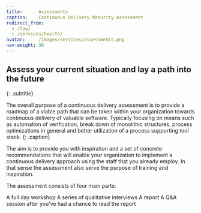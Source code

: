 ```yaml
---
title:      Assessments
caption:    Continuous Delivery Maturity Assessment
redirect_from:
  - /foo/
  - /services/health/
avatar:     /images/services/assessments.png
nav-weight: 30
---
```


## Assess your current situation and lay a path into the future
{: .subtitle}

The overall purpose of a continuous delivery assessment is to provide a roadmap of a viable path that can be taken within your organization towards continuous delivery of valuable software. Typically focusing on means such as automation of verification, break down of monolithic structures, process optimizations in general and better utilization of a process supporting tool stack.
{: .caption}

The aim is to provide you with inspiration and a set of concrete recommendations that will enable your organization to implement a continuous delivery approach using the staff that you already employ. In that sense the assessment also serve the purpose of training and inspiration.

The assessment consists of four main parts:

A full day workshop
A series of qualitative interviews
A report
A Q&A session after you’ve had a chance to read the report
